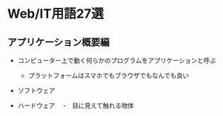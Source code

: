# Web/IT用語27選

## アプリケーション概要編
- コンピューター上で動く何らかのプログラムをアプリケーションと呼ぶ
  - プラットフォームはスマホでもブラウザでもなんでも良い 

- ソフトウェア
- ハードウェア
　-　目に見えて触れる物体 　
